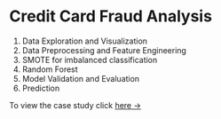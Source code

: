 # Credit Card Fraud Analysis

1. Data Exploration and Visualization
2. Data Preprocessing and Feature Engineering
4. SMOTE for imbalanced classification
5. Random Forest
6. Model Validation and Evaluation
7. Prediction

To view the case study click [here &rarr;](https://github.com/srivastavaraunak/creditcardfraudanalysis/blob/main/credit%20card%20fraud%20case%20study.pdf)
